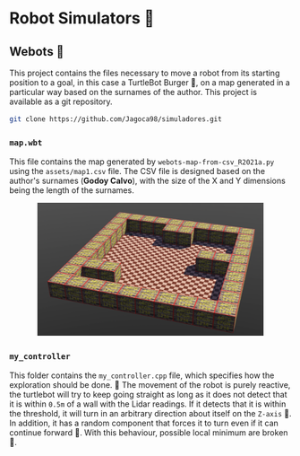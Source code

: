# Robot Simulators :robot:

## Webots :lady_beetle:

This project contains the files necessary to move a robot from its starting position to a goal, in this case a TurtleBot Burger :hamburger:, on a map generated in a particular way based on the surnames of the author. This project is available as a git repository.

```bash
git clone https://github.com/Jagoca98/simuladores.git
```

### `map.wbt`

This file contains the map generated by `webots-map-from-csv_R2021a.py` using the `assets/map1.csv` file. The CSV file is designed based on the author's surnames (**Godoy Calvo**), with the size of the X and Y dimensions being the length of the surnames.

<p align="center">
    <img src="assets/Webots-Map.png" width="80%" height="80%">
</p>

### `my_controller`

This folder contains the `my_controller.cpp` file, which specifies how the exploration should be done. :mag_right: The movement of the robot is purely reactive, the turtlebot will try to keep going straight as long as it does not detect that it is within `0.5m` of a wall with the Lidar readings. If it detects that it is within the threshold, it will turn in an arbitrary direction about itself on the `Z-axis` :arrows_counterclockwise:. In addition, it has a random component that forces it to turn even if it can continue forward :game_die:. With this behaviour, possible local minimum are broken :muscle:.






